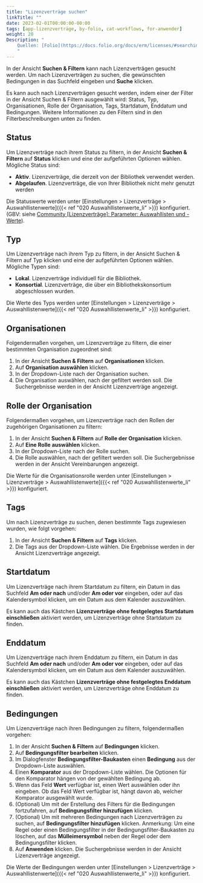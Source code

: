 ```yaml
---
title: "Lizenzverträge suchen"
linkTitle: ""
date: 2023-02-01T00:00:00-00:00
tags: [app-lizenzverträge, by-folio, cat-workflows, for-anwender]
weight: 20
Description: "
    Quellen: [Folio](https://docs.folio.org/docs/erm/licenses/#searching-for-licenses) & [GBV](https://info.gbv.de/pages/viewpage.action?pageId=846266393)
    "
---
```


In der Ansicht **Suchen & Filtern** kann nach Lizenzverträgen gesucht werden. Um nach Lizenzverträgen zu suchen, die gewünschten Bedingungen in das Suchfeld eingeben und **Suche** klicken.

Es kann auch nach Lizenzverträgen gesucht werden, indem einer der Filter in der Ansicht Suchen & Filtern ausgewählt wird: Status, Typ, Organisationen, Rolle der Organisation, Tags, Startdatum, Enddatum und Bedingungen. Weitere Informationen zu den Filtern sind in den Filterbeschreibungen unten zu finden.

## Status

Um Lizenzverträge nach ihrem Status zu filtern, in der Ansicht **Suchen & Filtern** auf **Status** klicken und eine der aufgeführten Optionen wählen. Mögliche Status sind:

* **Aktiv**. Lizenzverträge, die derzeit von der Bibliothek verwendet werden.
* **Abgelaufen**. Lizenzverträge, die von Ihrer Bibliothek nicht mehr genutzt werden

Die Statuswerte werden unter [Einstellungen > Lizenzverträge > Auswahllistenwerte]({{< ref "020 Auswahllistenwerte_li" >}}) konfiguriert.
(GBV: siehe [Community \[Lizenzverträge\]: Parameter: Auswahllisten und -Werte](https://info.gbv.de/pages/viewpage.action?pageId=668106767)).

## Typ

Um Lizenzverträge nach ihrem Typ zu filtern, in der Ansicht Suchen & Filtern auf Typ klicken und eine der aufgeführten Optionen wählen. Mögliche Typen sind:

* **Lokal**. Lizenzverträge individuell für die Bibliothek.
* **Konsortial**. Lizenzverträge, die über ein Bibliothekskonsortium abgeschlossen wurden.

Die Werte des Typs werden unter [Einstellungen > Lizenzverträge > Auswahllistenwerte]({{< ref "020 Auswahllistenwerte_li" >}}) konfiguriert.

## Organisationen

Folgendermaßen vorgehen, um Lizenzverträge zu filtern, die einer bestimmten Organisation zugeordnet sind:

1.  In der Ansicht **Suchen & Filtern** auf **Organisationen** klicken.
2.  Auf **Organisation auswählen** klicken.
3.  In der Dropdown-Liste nach der Organisation suchen.
4.  Die Organisation auswählen, nach der gefiltert werden soll. Die Suchergebnisse werden in der Ansicht Lizenzverträge angezeigt.

## Rolle der Organisation

Folgendermaßen vorgehen, um Lizenzverträge nach den Rollen der zugehörigen Organisationen zu filtern:

1.  In der Ansicht **Suchen & Filtern** auf **Rolle der Organisation** klicken.
2.  Auf **Eine Rolle auswählen** klicken.
3.  In der Dropdown-Liste nach der Rolle suchen.
4.  Die Rolle auswählen, nach der gefiltert werden soll. Die Suchergebnisse werden in der Ansicht Vereinbarungen angezeigt.

Die Werte für die Organisationsrolle werden unter [Einstellungen > Lizenzverträge > Auswahllistenwerte]({{< ref "020 Auswahllistenwerte_li" >}}) konfiguriert.

## Tags

Um nach Lizenzverträge zu suchen, denen bestimmte Tags zugewiesen wurden, wie folgt vorgehen:

1.  In der Ansicht **Suchen & Filtern** auf **Tags** klicken.
2.  Die Tags aus der Dropdown-Liste wählen. Die Ergebnisse werden in der Ansicht Lizenzverträge angezeigt.

## Startdatum

Um Lizenzverträge nach ihrem Startdatum zu filtern, ein Datum in das Suchfeld **Am oder nach** und/oder **Am oder vor** eingeben, oder auf das Kalendersymbol klicken, um ein Datum aus dem Kalender auszuwählen.

Es kann auch das Kästchen **Lizenzverträge ohne festgelegtes Startdatum einschließen** aktiviert werden, um Lizenzverträge ohne Startdatum zu finden.

## Enddatum

Um Lizenzverträge nach ihrem Enddatum zu filtern, ein Datum in das Suchfeld **Am oder nach** und/oder **Am oder vor** eingeben, oder auf das Kalendersymbol klicken, um ein Datum aus dem Kalender auszuwählen.

Es kann auch das Kästchen **Lizenzverträge ohne festgelegtes Enddatum einschließen** aktiviert werden, um Lizenzverträge ohne Enddatum zu finden.

## Bedingungen

Um Lizenzverträge nach ihren Bedingungen zu filtern, folgendermaßen vorgehen:

1.  In der Ansicht **Suchen & Filtern** auf **Bedingungen** klicken.
2.  Auf **Bedingungsfilter bearbeiten** klicken.
3.  Im Dialogfenster **Bedingungsfilter-Baukasten** einen **Bedingung** aus der Dropdown-Liste auswählen.
4.  Einen **Komparator** aus der Dropdown-Liste wählen. Die Optionen für den Komparator hängen von der gewählten Bedingung ab.
5.  Wenn das Feld **Wert** verfügbar ist, einen Wert auswählen oder ihn eingeben. Ob das Feld Wert verfügbar ist, hängt davon ab, welcher Komparator ausgewählt wurde.
6.  (Optional) Um mit der Erstellung des Filters für die Bedingungen fortzufahren, auf **Bedingungsfilter hinzufügen** klicken.
7.  (Optional) Um mit mehreren Bedingungen nach Lizenzverträgen zu suchen, auf **Bedingungsfilter hinzufügen** klicken. Anmerkung: Um eine Regel oder einen Bedingungsfilter in der Bedingungsfilter-Baukasten zu löschen, auf das **Mülleimersymbol** neben der Regel oder dem Bedingungsfilter klicken.
8.  Auf **Anwenden** klicken. Die Suchergebnisse werden in der Ansicht Lizenzverträge angezeigt.

Die Werte der Bedingungen werden unter [Einstellungen > Lizenzverträge > Auswahllistenwerte]({{< ref "020 Auswahllistenwerte_li" >}}) konfiguriert.
